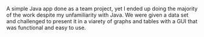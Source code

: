 A simple Java app done as a team project, yet I ended up doing the majority of the work despite my unfamiliarity with Java. We were given a data set and challenged to present it in a viarety of graphs and tables with a GUI that was functional and easy to use.